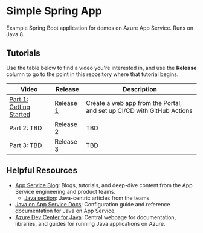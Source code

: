 # Simple Spring App

Example Spring Boot application for demos on Azure App Service. Runs on Java 8.

## Tutorials

Use the table below to find a video you're interested in, and use the **Release** column to go to the point in this repository where that tutorial begins.

| Video                    | Release       | Description                                                                  |
|--------------------------|---------------|------------------------------------------------------------------------------|
| [Part 1: Getting Started](https://www.youtube.com/watch?v=v-hyfciTHAI)  | [Release 1](#) | Create a web app from the Portal, and set up CI/CD with GitHub Actions |
| Part 2: TBD | Release 2 | TBD |
| Part 3: TBD | Release 3 | TBD |

## Helpful Resources

- [App Service Blog](https://aka.ms/appserviceblog): Blogs, tutorials, and deep-dive content from the App Service engineering and product teams.
  - [Java section](https://azure.github.io/AppService/java/): Java-centric articles from the teams.
- [Java on App Service Docs](https://docs.microsoft.com/azure/app-service/configure-language-java?pivots=platform-linux): Configuration guide and reference documentation for Java on App Service.
- [Azure Dev Center for Java](https://docs.microsoft.com/azure/developer/java/): Central webpage for documentation, libraries, and guides for running Java applications on Azure.
